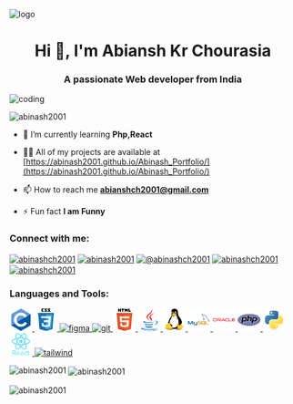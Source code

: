 ![logo](https://media.licdn.com/dms/image/C4D16AQGdBQuzpsbQ0A/profile-displaybackgroundimage-shrink_350_1400/0/1668959392598?e=1686182400&v=beta&t=ZiImQ-Kt0yH_0qi-ReBwsU-EA4FWpyav9p8IxoR-0QQ)
<h1 align="center">Hi 👋, I'm Abiansh Kr Chourasia</h1>
<h3 align="center">A passionate Web developer from India</h3>
<img align="rigth" src="https://user-images.githubusercontent.com/55389276/140866485-8fb1c876-9a8f-4d6a-98dc-08c4981eaf70.gif" alt="coding" width="400">
<p align="left"> <img src="https://komarev.com/ghpvc/?username=abinash2001&label=Profile%20views&color=0e75b6&style=flat" alt="abinash2001" /> </p>

- 🌱 I’m currently learning **Php,React**

- 👨‍💻 All of my projects are available at [https://abinash2001.github.io/Abinash_Portfolio/](https://abinash2001.github.io/Abinash_Portfolio/)

- 📫 How to reach me **abianshch2001@gmail.com**

- ⚡ Fun fact **I am Funny**

<h3 align="left">Connect with me:</h3>
<p align="left">
<a href="https://linkedin.com/in/abinashch2001" target="blank"><img align="center" src="https://raw.githubusercontent.com/rahuldkjain/github-profile-readme-generator/master/src/images/icons/Social/linked-in-alt.svg" alt="abinashch2001" height="30" width="40" /></a>
<a href="https://www.codechef.com/users/abinash2001" target="blank"><img align="center" src="https://cdn.jsdelivr.net/npm/simple-icons@3.1.0/icons/codechef.svg" alt="abinash2001" height="30" width="40" /></a>
<a href="https://www.hackerrank.com/@abinashch2001" target="blank"><img align="center" src="https://raw.githubusercontent.com/rahuldkjain/github-profile-readme-generator/master/src/images/icons/Social/hackerrank.svg" alt="@abinashch2001" height="30" width="40" /></a>
<a href="https://www.leetcode.com/abinashch2001" target="blank"><img align="center" src="https://raw.githubusercontent.com/rahuldkjain/github-profile-readme-generator/master/src/images/icons/Social/leet-code.svg" alt="abinashch2001" height="30" width="40" /></a>
<a href="https://auth.geeksforgeeks.org/user/abinashch2001" target="blank"><img align="center" src="https://raw.githubusercontent.com/rahuldkjain/github-profile-readme-generator/master/src/images/icons/Social/geeks-for-geeks.svg" alt="abinashch2001" height="30" width="40" /></a>
</p>

<h3 align="left">Languages and Tools:</h3>
<p align="left"> <a href="https://www.cprogramming.com/" target="_blank" rel="noreferrer"> <img src="https://raw.githubusercontent.com/devicons/devicon/master/icons/c/c-original.svg" alt="c" width="40" height="40"/> </a> <a href="https://www.w3schools.com/css/" target="_blank" rel="noreferrer"> <img src="https://raw.githubusercontent.com/devicons/devicon/master/icons/css3/css3-original-wordmark.svg" alt="css3" width="40" height="40"/> </a> <a href="https://www.figma.com/" target="_blank" rel="noreferrer"> <img src="https://www.vectorlogo.zone/logos/figma/figma-icon.svg" alt="figma" width="40" height="40"/> </a> <a href="https://git-scm.com/" target="_blank" rel="noreferrer"> <img src="https://www.vectorlogo.zone/logos/git-scm/git-scm-icon.svg" alt="git" width="40" height="40"/> </a> <a href="https://www.w3.org/html/" target="_blank" rel="noreferrer"> <img src="https://raw.githubusercontent.com/devicons/devicon/master/icons/html5/html5-original-wordmark.svg" alt="html5" width="40" height="40"/> </a> <a href="https://www.java.com" target="_blank" rel="noreferrer"> <img src="https://raw.githubusercontent.com/devicons/devicon/master/icons/java/java-original.svg" alt="java" width="40" height="40"/> </a> <a href="https://www.linux.org/" target="_blank" rel="noreferrer"> <img src="https://raw.githubusercontent.com/devicons/devicon/master/icons/linux/linux-original.svg" alt="linux" width="40" height="40"/> </a> <a href="https://www.mysql.com/" target="_blank" rel="noreferrer"> <img src="https://raw.githubusercontent.com/devicons/devicon/master/icons/mysql/mysql-original-wordmark.svg" alt="mysql" width="40" height="40"/> </a> <a href="https://www.oracle.com/" target="_blank" rel="noreferrer"> <img src="https://raw.githubusercontent.com/devicons/devicon/master/icons/oracle/oracle-original.svg" alt="oracle" width="40" height="40"/> </a> <a href="https://www.php.net" target="_blank" rel="noreferrer"> <img src="https://raw.githubusercontent.com/devicons/devicon/master/icons/php/php-original.svg" alt="php" width="40" height="40"/> </a> <a href="https://www.python.org" target="_blank" rel="noreferrer"> <img src="https://raw.githubusercontent.com/devicons/devicon/master/icons/python/python-original.svg" alt="python" width="40" height="40"/> </a> <a href="https://reactjs.org/" target="_blank" rel="noreferrer"> <img src="https://raw.githubusercontent.com/devicons/devicon/master/icons/react/react-original-wordmark.svg" alt="react" width="40" height="40"/> </a> <a href="https://tailwindcss.com/" target="_blank" rel="noreferrer"> <img src="https://www.vectorlogo.zone/logos/tailwindcss/tailwindcss-icon.svg" alt="tailwind" width="40" height="40"/> </a> </p>

<p><img align="left" src="https://github-readme-stats.vercel.app/api/top-langs?username=abinash2001&show_icons=true&locale=en&layout=compact" alt="abinash2001" /></p>

<p>&nbsp;<img align="center" src="https://github-readme-stats.vercel.app/api?username=abinash2001&show_icons=true&locale=en" alt="abinash2001" /></p>

<p><img align="center" src="https://github-readme-streak-stats.herokuapp.com/?user=abinash2001&" alt="abinash2001" /></p>
